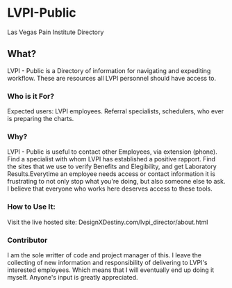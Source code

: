 # LVPI-Public
Las Vegas Pain Institute Directory


## What?
LVPI  - Public is a Directory of information for navigating and expediting workflow.  These are resources all LVPI personnel should have access to. 

### Who is it For?
Expected users: LVPI employees.
Referral specialists, schedulers, who ever is preparing the charts. 

### Why?
LVPI - Public is useful to contact other Employees, via extension (phone). Find a specialist with whom LVPI has established a positive rapport.  Find the sites that we use to verify Benefits and Elegibility, and get Laboratory Results.Everytime an employee needs access or contact information it is frustrating to not only stop what you're doing, but also someone else to ask. I believe that everyone who works here deserves access to these tools.

### How to Use It: 
Visit the live hosted site: DesignXDestiny.com/lvpi_director/about.html

### Contributor
I am the sole writter of code and project manager of this. I leave the collecting of new information and responsibility of delivering to LVPI's interested employees.  Which means that I will eventually end up doing it myself.  Anyone's input is greatly appreciated. 
